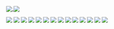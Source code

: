 <a href="https://github.com/anuraghazra/github-readme-stats">
  <img align="center" 
    src="https://github-readme-stats.vercel.app/api?username=MaryamMosstoufi&theme=tokyonight&show_icons=true&include_all_commits=true&hide=stars" 
   />
</a>
<a href="https://github.com/anuraghazra/convoychat">
  <img align="center" 
    src="https://github-readme-stats.vercel.app/api/top-langs/?username=MaryamMosstoufi&exclude_repo=Game-Of-Life,&theme=nightowl&show_icons=true&count_private=true&hide_title=true" 
  />
</a>

<br/>

![](https://img.shields.io/badge/JavaScript-informational?style=flat-square&logo=javascript)
![](https://img.shields.io/badge/Python-informational?style=flat-square&logo=python&color=gray)
![](https://img.shields.io/badge/HTML-informational?style=flat-square&logo=html5&color=gray)
![](https://img.shields.io/badge/CSS-informational?style=flat-square&logo=css3&color=gray)
![](https://img.shields.io/badge/React-informational?style=flat-square&logo=react&color=gray)
![](https://img.shields.io/badge/Node-informational?style=flat-square&logo=node.js&color=gray)
![](https://img.shields.io/badge/SASS-informational?style=flat-square&logo=sass&color=gray)
![](https://img.shields.io/badge/LESS-informational?style=flat-square&logoSvg=https://en.wikipedia.org/wiki/Less_(stylesheet_language)#/media/File:LESS_Logo.svg&color=gray)
![](https://img.shields.io/badge/Jest-informational?style=flat-square&logo=jest&color=gray)
![](https://img.shields.io/badge/SQLite-informational?style=flat-square&logo=sqlite&color=gray)
![](https://img.shields.io/badge/Git-informational?style=flat-square&logo=git&color=gray)
![](https://img.shields.io/badge/Redux-informational?style=flat-square&logo=redux&color=gray)
![](https://img.shields.io/badge/Knex-informational?style=flat-square&logo=Knex.js&color=gray)
![](https://img.shields.io/badge/PostgreSQL-informational?style=flat-square&logo=postgresql&color=gray)
